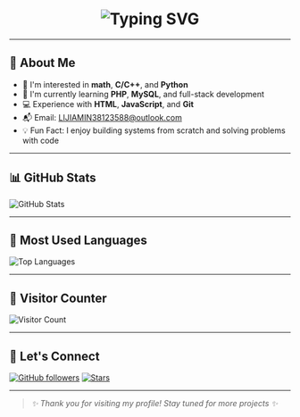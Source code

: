 <!-- 动态打字标题 -->
<h1 align="center">
  <img src="https://readme-typing-svg.demolab.com?font=Fira+Code&size=26&duration=3000&pause=500&center=true&width=435&lines=Hi%2C+I'm+Fengjun+Li!; Welcome+to+my+GitHub+profile!;Coding+%3D+Fun+%E2%9C%A8" alt="Typing SVG" />
</h1>

---

## 👋 About Me

- 👀 I'm interested in **math**, **C/C++**, and **Python**
- 🌱 I'm currently learning **PHP**, **MySQL**, and full-stack development
- 💻 Experience with **HTML**, **JavaScript**, and **Git**
- 📬 Email: [LIJIAMIN38123588@outlook.com](mailto:LIJIAMIN38123588@outlook.com)
- 💡 Fun Fact: I enjoy building systems from scratch and solving problems with code

---

## 📊 GitHub Stats

![GitHub Stats](https://github-readme-stats.vercel.app/api?username=fengjun-zizi&show_icons=true&theme=tokyonight)
  
---

## 📌 Most Used Languages

![Top Languages](https://github-readme-stats.vercel.app/api/top-langs/?username=fengjun-zizi&layout=compact&theme=tokyonight)

---

## 🔢 Visitor Counter

![Visitor Count](https://komarev.com/ghpvc/?username=fengjun-zizi&label=Profile+Views&color=blue&style=flat-square)

---

## 🚀 Let's Connect

[![GitHub followers](https://img.shields.io/github/followers/fengjun-zizi?style=social)](https://github.com/fengjun-zizi)
[![Stars](https://img.shields.io/github/stars/fengjun-zizi?style=social)](https://github.com/fengjun-zizi)

---

> _✨ Thank you for visiting my profile! Stay tuned for more projects ✨_

